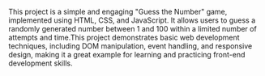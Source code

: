 This project is a simple and engaging "Guess the Number" game, implemented using HTML, CSS, and JavaScript. It allows users to guess a randomly generated number between 1 and 100 within a limited number of attempts and time.This project demonstrates basic web development techniques, including DOM manipulation, event handling, and responsive design, making it a great example for learning and practicing front-end development skills.

